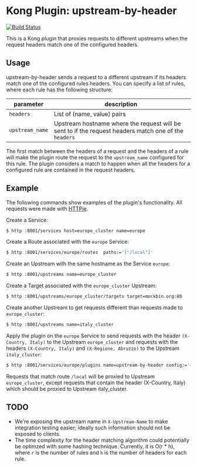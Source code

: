 Kong Plugin: upstream-by-header
====================

[![Build Status](https://travis-ci.com/murillopaula/kong-upstream-by-header.svg?branch=master)](https://travis-ci.com/murillopaula/kong-upstream-by-header)

This is a Kong plugin that proxies requests to different upstreams when the request headers match one of the configured headers.

## Usage

upstream-by-header sends a request to a different upstream if its headers match one of the configured rules headers. You can specify a list of rules, where each rule has the following structure:

| parameter | description |
| --- | --- |
| `headers` |  List of (name, value) pairs |
| `upstream_name` |  Upstream hostname where the request will be sent to if the request headers match one of the `headers` |

The first match between the headers of a request and the headers of a rule will make the plugin route the request to the `upstream_name` configured for this rule. The plugin considers a match to happen when all the headers for a configured rule are contained in the request headers.

## Example

The following commands show examples of the plugin's functionality. All requests were made with [HTTPie](https://httpie.org).

Create a Service:

```bash
$ http :8001/services host=europe_cluster name=europe
```

Create a Route associated with the `europe` Service:

```bash
$ http :8001/services/europe/routes  paths:='["/local"]'
```

Create an Upstream with the same hostname as the Service `europe`:

```bash
$ http :8001/upstreams name=europe_cluster
```

Create a Target associated with the `europe_cluster` Upstream:

```bash
$ http :8001/upstreams/europe_cluster/targets target=mockbin.org:80
```

Create another Upstream to get requests different than requests made to `europe_cluster`:

```bash
$ http :8001/upstreams name=italy_cluster
```

Apply the plugin on the `europe` Service to send requests with the header `(X-Country, Italy)` to the Upstream `europe_cluster` and requests with the headers `(X-Country, Italy)` and `(X-Regione, Abruzzo)` to the Upstream `italy_cluster`:

```bash
$ http :8001/services/europe/plugins name=upstream-by-header config:='{"rules": [{"headers": {"X-Country":"Italy"}, "upstream_name": "europe_cluster"}, {"headers": {"X-Country": "Italy", "X-Regione": "Abruzzo"}, "upstream_name": "italy_cluster"}]}'
```

Requests that match route `/local` will be proxied to Upstream `europe_cluster`, except
requests that contain the header (X-Country, Italy) which should be proxied to Upstream
italy_cluster.

## TODO
- We're exposing the upstream name in `X-Upstream-Name` to make integration testing easier; ideally such information should not be exposed to clients.
- The time complexity for the header matching algorithm could potentially be optimzed with some hashing technique. Currently, it is O(r * h), where `r` is the number of rules and `h` is the number of headers for each rule.
